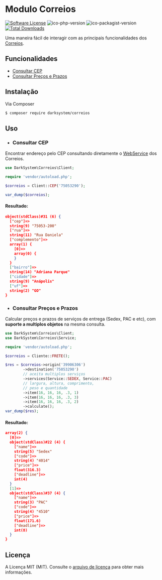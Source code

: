 # Modulo Correios 

[![Software License][ico-license]](LICENSE.md)
![ico-php-version]
![ico-packagist-version]
[![Total Downloads][ico-downloads]][link-downloads]


Uma maneira fácil de interagir com as principais funcionalidades dos [Correios](https://www.correios.com.br).

## Funcionalidades

- [Consultar CEP](#consultar-cep)
- [Consultar Preços e Prazos](#consultar-preços-e-prazos)

## Instalação

Via Composer

``` bash
$ composer require darksystem/correios
```

## Uso

- ### Consultar CEP

Encontrar endereço pelo CEP consultando diretamente o [WebService][correios-sigep] dos Correios.

``` php
use DarkSystem\Correios\Client;

require 'vendor/autoload.php';

$correios = Client::CEP('75053290');

var_dump($correios);
```

#### Resultado:

```json
object(stdClass)#31 (6) {
  ["cep"]=>
  string(9) "75053-200"
  ["rua"]=>
  string(11) "Rua Daniela"
  ["complemento"]=>
  array(1) {
    [0]=>
    array(0) {
    }
  }
  ["bairro"]=>
  string(14) "Adriana Parque"
  ["cidade"]=>
  string(9) "Anápolis"
  ["uf"]=>
  string(2) "GO"
}
```

- ### Consultar Preços e Prazos

Calcular preços e prazos de serviços de entrega (Sedex, PAC e etc), com **suporte a multiplos objetos** na mesma consulta.

``` php
use DarkSystem\Correios\Client;
use DarkSystem\Correios\Service;

require 'vendor/autoload.php';

$correios = Cliente::FRETE();

$res = $correios->origin('39906306')
        ->destination('75053290')
        // aceita multiplos serviços
        ->services(Service::SEDEX, Service::PAC)
        // largura, altura, comprimento, 
        // peso e quantidade
        ->item(16, 16, 16, .3, 1) 
        ->item(16, 16, 16, .3, 3)
        ->item(16, 16, 16, .3, 2)
        ->calculate();
var_dump($res);
```

#### Resultado:

``` json
array(2) {
  [0]=>
  object(stdClass)#22 (4) {
    ["name"]=>
    string(5) "Sedex"
    ["code"]=>
    string(4) "4014"
    ["price"]=>
    float(316.3)
    ["deadline"]=>
    int(4)
  }
  [1]=>
  object(stdClass)#37 (4) {
    ["name"]=>
    string(3) "PAC"
    ["code"]=>
    string(4) "4510"
    ["price"]=>
    float(171.6)
    ["deadline"]=>
    int(8)
  }
}
```

## Licença

A Licença MIT (MIT). Consulte o [arquivo de licença](LICENSE) para obter mais informações.

[ico-license]: https://img.shields.io/badge/license-MIT-brightgreen.svg?style=flat-square
[ico-php-version]: https://img.shields.io/packagist/dependency-v/darksystemtecnologia/correios/php?style=flat-square
[ico-downloads]: https://img.shields.io/packagist/dt/darksystemtecnologia/correios?style=flat-square
[ico-packagist-version]: https://img.shields.io/packagist/v/darksystemtecnologia/correios?style=flat-square

[correios-sigep]: https://apps.correios.com.br/SigepMasterJPA/AtendeClienteService/AtendeCliente?wsdl
[link-downloads]: https://packagist.org/packages/darksystemtecnologia/correios